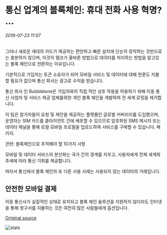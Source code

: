 # 통신 업계의 블록체인: 휴대 전화 사용 혁명? ...

###### 2019-07-23 11:07

그러나 새로운 세대의 카드가 제공하는 편안하고 빠른 설치에 단순히 정착하는 것만으로는 충분하지 않으며, 이것이 텔코가 올바른 방법으로 데이터를 처리하는 방법을 알고있는 블록 체인으로 전환하는 이유입니다.

기본적으로 가입자는 토큰 소유자가 되어 모바일 서비스 및 데이터에 대해 한푼도 지불할 필요가 없으며 통신 회사는 광고로 수익을 받습니다.

통신 회사 인 Bubbletone은 가입자와의 직접 적인 상호 작용을 허용하기 위해 이동 통신 사업자 및 서비스 제공 업체를위한 개인 블록 체인을 개발하여 전 세계 로밍을 제거합니다.

이 팀은 참가자들이 요청 및 제안을 제공하는 플랫폼인 글로벌 커버리지를 도입했으며, 운영자는 SIM 카드를 클라이언트 간에 배포할 수 있으므로 암호화된 SMS 메시지 또는 데이터 채널을 통해 로컬 모바일 프로필을 업로드하여 서비스를 구매할 수 있습니다. 패키지.

관련: 블록체인으로 추적해야 할 10가지 사항

모바일 및 데이터 서비스의 분산화는 국가 간의 경계를 지우고, 사용자에게 전체 세계화 추세에 따라 통신 기회를 제공합니다.

따라서 통신에서 블록 체인의 또 다른 사용 사례는 사용되지 않는 데이터의 거래입니다.

## 안전한 모바일 결제

이동 통신사가 실질적인 상태로 유지되고 블록 체인 솔루션을 지원하지 않더라도 인터넷을 통해 청구서를 지불하는 것은 여전히 많은 사람들에게 옵션입니다.

[Original source](https://cointelegraph.com/news/blockchain-in-the-telecoms-industry-revolutionizing-cell-phone-usage)

![stats](https://c.statcounter.com/11760860/0/a89fa40b/1/ "stats")